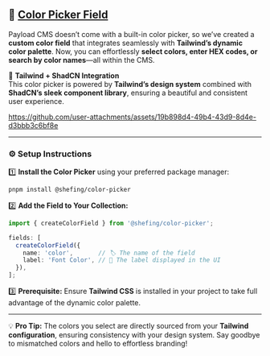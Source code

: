 ## 🎨 [Color Picker Field](./src/index.ts)

Payload CMS doesn’t come with a built-in color picker, so we’ve created a **custom color field** that integrates seamlessly with **Tailwind’s dynamic color palette**. Now, you can effortlessly **select colors, enter HEX codes, or search by color names**—all within the CMS.

🌈 **Tailwind + ShadCN Integration**  
This color picker is powered by **Tailwind’s design system** combined with **ShadCN’s sleek component library**, ensuring a beautiful and consistent user experience.

https://github.com/user-attachments/assets/19b898d4-49b4-43d9-8d4e-d3bbb3c6bf8e

---

### ⚙️ **Setup Instructions**

1️⃣ **Install the Color Picker** using your preferred package manager:

```bash
pnpm install @shefing/color-picker
```

2️⃣ **Add the Field to Your Collection:**

```typescript
import { createColorField } from '@shefing/color-picker';

fields: [
  createColorField({
    name: 'color',       // 🏷️ The name of the field
    label: 'Font Color', // 🎯 The label displayed in the UI
  }),
];
```

3️⃣ **Prerequisite:** Ensure **Tailwind CSS** is installed in your project to take full advantage of the dynamic color palette.

---

💡 **Pro Tip:** The colors you select are directly sourced from your **Tailwind configuration**, ensuring consistency with your design system. Say goodbye to mismatched colors and hello to effortless branding!

